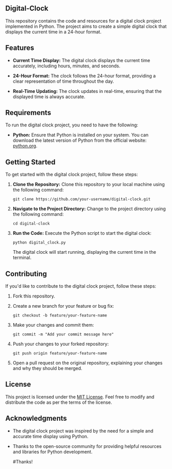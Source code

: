 ## Digital-Clock

This repository contains the code and resources for a digital clock project implemented in Python. The project aims to create a simple digital clock that displays the current time in a 24-hour format.

## Features

- **Current Time Display:** The digital clock displays the current time accurately, including hours, minutes, and seconds.

- **24-Hour Format:** The clock follows the 24-hour format, providing a clear representation of time throughout the day.

- **Real-Time Updating:** The clock updates in real-time, ensuring that the displayed time is always accurate.

## Requirements

To run the digital clock project, you need to have the following:

- **Python:** Ensure that Python is installed on your system. You can download the latest version of Python from the official website: [python.org](https://www.python.org).

## Getting Started

To get started with the digital clock project, follow these steps:

1. **Clone the Repository:** Clone this repository to your local machine using the following command:

   ```
   git clone https://github.com/your-username/digital-clock.git
   ```

2. **Navigate to the Project Directory:** Change to the project directory using the following command:

   ```
   cd digital-clock
   ```

3. **Run the Code:** Execute the Python script to start the digital clock:

   ```
   python digital_clock.py
   ```

   The digital clock will start running, displaying the current time in the terminal.

## Contributing

If you'd like to contribute to the digital clock project, follow these steps:

1. Fork this repository.

2. Create a new branch for your feature or bug fix:

   ```
   git checkout -b feature/your-feature-name
   ```

3. Make your changes and commit them:

   ```
   git commit -m "Add your commit message here"
   ```

4. Push your changes to your forked repository:

   ```
   git push origin feature/your-feature-name
   ```

5. Open a pull request on the original repository, explaining your changes and why they should be merged.

## License

This project is licensed under the [MIT License](LICENSE). Feel free to modify and distribute the code as per the terms of the license.

## Acknowledgments

- The digital clock project was inspired by the need for a simple and accurate time display using Python.

- Thanks to the open-source community for providing helpful resources and libraries for Python development.

  #Thanks!
